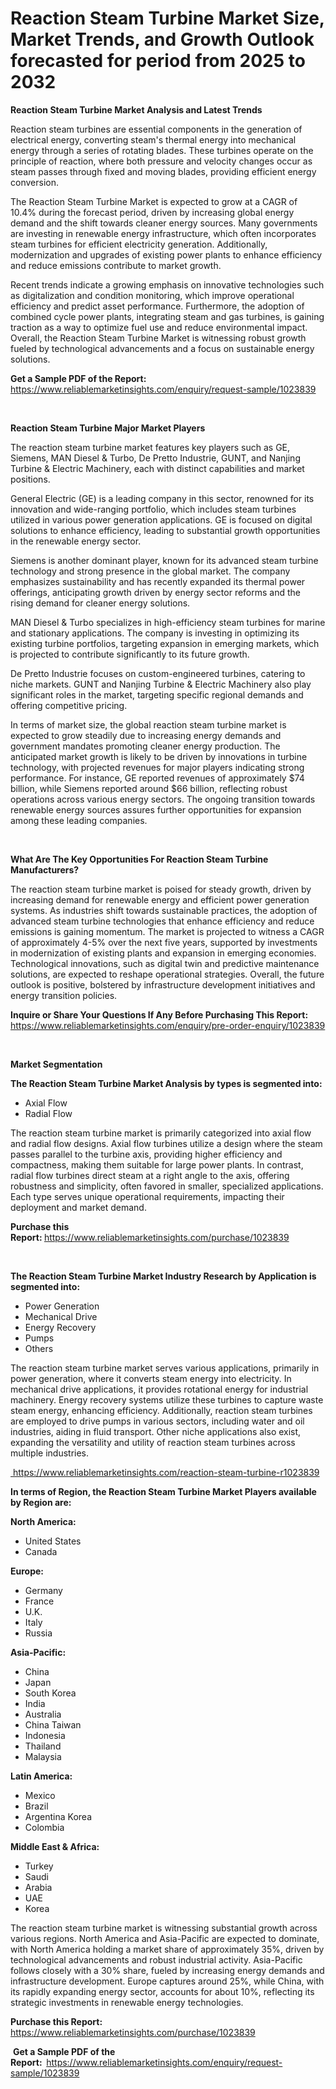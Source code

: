 <p><h1>Reaction Steam Turbine Market Size, Market Trends, and Growth Outlook forecasted for period from 2025 to 2032</h1></p><p><strong>Reaction Steam Turbine Market Analysis and Latest Trends</strong></p>
<p><p>Reaction steam turbines are essential components in the generation of electrical energy, converting steam's thermal energy into mechanical energy through a series of rotating blades. These turbines operate on the principle of reaction, where both pressure and velocity changes occur as steam passes through fixed and moving blades, providing efficient energy conversion.</p><p>The Reaction Steam Turbine Market is expected to grow at a CAGR of 10.4% during the forecast period, driven by increasing global energy demand and the shift towards cleaner energy sources. Many governments are investing in renewable energy infrastructure, which often incorporates steam turbines for efficient electricity generation. Additionally, modernization and upgrades of existing power plants to enhance efficiency and reduce emissions contribute to market growth. </p><p>Recent trends indicate a growing emphasis on innovative technologies such as digitalization and condition monitoring, which improve operational efficiency and predict asset performance. Furthermore, the adoption of combined cycle power plants, integrating steam and gas turbines, is gaining traction as a way to optimize fuel use and reduce environmental impact. Overall, the Reaction Steam Turbine Market is witnessing robust growth fueled by technological advancements and a focus on sustainable energy solutions.</p></p>
<p><strong>Get a Sample PDF of the Report:&nbsp;</strong> <a href="https://www.reliablemarketinsights.com/enquiry/request-sample/1023839?utm_campaign=2731&utm_medium=2&utm_source=Github&utm_content=ia&utm_term=16042025&utm_id=reaction-steam-turbine">https://www.reliablemarketinsights.com/enquiry/request-sample/1023839</a></p>
<p>&nbsp;</p>
<p><strong>Reaction Steam Turbine Major Market Players</strong></p>
<p><p>The reaction steam turbine market features key players such as GE, Siemens, MAN Diesel & Turbo, De Pretto Industrie, GUNT, and Nanjing Turbine & Electric Machinery, each with distinct capabilities and market positions. </p><p>General Electric (GE) is a leading company in this sector, renowned for its innovation and wide-ranging portfolio, which includes steam turbines utilized in various power generation applications. GE is focused on digital solutions to enhance efficiency, leading to substantial growth opportunities in the renewable energy sector.</p><p>Siemens is another dominant player, known for its advanced steam turbine technology and strong presence in the global market. The company emphasizes sustainability and has recently expanded its thermal power offerings, anticipating growth driven by energy sector reforms and the rising demand for cleaner energy solutions.</p><p>MAN Diesel & Turbo specializes in high-efficiency steam turbines for marine and stationary applications. The company is investing in optimizing its existing turbine portfolios, targeting expansion in emerging markets, which is projected to contribute significantly to its future growth.</p><p>De Pretto Industrie focuses on custom-engineered turbines, catering to niche markets. GUNT and Nanjing Turbine & Electric Machinery also play significant roles in the market, targeting specific regional demands and offering competitive pricing.</p><p>In terms of market size, the global reaction steam turbine market is expected to grow steadily due to increasing energy demands and government mandates promoting cleaner energy production. The anticipated market growth is likely to be driven by innovations in turbine technology, with projected revenues for major players indicating strong performance. For instance, GE reported revenues of approximately $74 billion, while Siemens reported around $66 billion, reflecting robust operations across various energy sectors. The ongoing transition towards renewable energy sources assures further opportunities for expansion among these leading companies.</p></p>
<p>&nbsp;</p>
<p><strong>What Are The Key Opportunities For Reaction Steam Turbine Manufacturers?</strong></p>
<p><p>The reaction steam turbine market is poised for steady growth, driven by increasing demand for renewable energy and efficient power generation systems. As industries shift towards sustainable practices, the adoption of advanced steam turbine technologies that enhance efficiency and reduce emissions is gaining momentum. The market is projected to witness a CAGR of approximately 4-5% over the next five years, supported by investments in modernization of existing plants and expansion in emerging economies. Technological innovations, such as digital twin and predictive maintenance solutions, are expected to reshape operational strategies. Overall, the future outlook is positive, bolstered by infrastructure development initiatives and energy transition policies.</p></p>
<p><strong>Inquire or Share Your Questions If Any Before Purchasing This Report:</strong> <a href="https://www.reliablemarketinsights.com/enquiry/pre-order-enquiry/1023839?utm_campaign=2731&utm_medium=2&utm_source=Github&utm_content=ia&utm_term=16042025&utm_id=reaction-steam-turbine">https://www.reliablemarketinsights.com/enquiry/pre-order-enquiry/1023839</a></p>
<p>&nbsp;</p>
<p><strong>Market Segmentation</strong></p>
<p><strong>The Reaction Steam Turbine Market Analysis by types is segmented into:</strong></p>
<p><ul><li>Axial Flow</li><li>Radial Flow</li></ul></p>
<p><p>The reaction steam turbine market is primarily categorized into axial flow and radial flow designs. Axial flow turbines utilize a design where the steam passes parallel to the turbine axis, providing higher efficiency and compactness, making them suitable for large power plants. In contrast, radial flow turbines direct steam at a right angle to the axis, offering robustness and simplicity, often favored in smaller, specialized applications. Each type serves unique operational requirements, impacting their deployment and market demand.</p></p>
<p><strong>Purchase this Report:&nbsp;</strong><a href="https://www.reliablemarketinsights.com/purchase/1023839?utm_campaign=2731&utm_medium=2&utm_source=Github&utm_content=ia&utm_term=16042025&utm_id=reaction-steam-turbine">https://www.reliablemarketinsights.com/purchase/1023839</a></p>
<p>&nbsp;</p>
<p><strong>The Reaction Steam Turbine Market Industry Research by Application is segmented into:</strong></p>
<p><ul><li>Power Generation</li><li>Mechanical Drive</li><li>Energy Recovery</li><li>Pumps</li><li>Others</li></ul></p>
<p><p>The reaction steam turbine market serves various applications, primarily in power generation, where it converts steam energy into electricity. In mechanical drive applications, it provides rotational energy for industrial machinery. Energy recovery systems utilize these turbines to capture waste steam energy, enhancing efficiency. Additionally, reaction steam turbines are employed to drive pumps in various sectors, including water and oil industries, aiding in fluid transport. Other niche applications also exist, expanding the versatility and utility of reaction steam turbines across multiple industries.</p></p>
<p><a href="https://www.reliablemarketinsights.com/reaction-steam-turbine-r1023839?utm_campaign=2731&utm_medium=2&utm_source=Github&utm_content=ia&utm_term=16042025&utm_id=reaction-steam-turbine">&nbsp;https://www.reliablemarketinsights.com/reaction-steam-turbine-r1023839</a></p>
<p><strong>In terms of Region, the Reaction Steam Turbine Market Players available by Region are:</strong></p>
<p>
    <p> <strong> North America: </strong>
        <ul>
            <li>United States</li>
            <li>Canada</li>
        </ul>
        </p> 
    <p> <strong> Europe: </strong>
        <ul>
            <li>Germany</li>
            <li>France</li>
            <li>U.K.</li>
            <li>Italy</li>
            <li>Russia</li>
        </ul>
        </p> 
    <p> <strong> Asia-Pacific: </strong>
        <ul>
            <li>China</li>
            <li>Japan</li>
            <li>South Korea</li>
            <li>India</li>
            <li>Australia</li>
            <li>China Taiwan</li>
            <li>Indonesia</li>
            <li>Thailand</li>
            <li>Malaysia</li>
        </ul>
        </p> 
    <p> <strong> Latin America: </strong>
        <ul>
            <li>Mexico</li>
            <li>Brazil</li>
            <li>Argentina Korea</li>
            <li>Colombia</li>
        </ul>
        </p> 
    <p> <strong> Middle East & Africa: </strong>
        <ul>
            <li>Turkey</li>
            <li>Saudi</li>
            <li>Arabia</li>
            <li>UAE</li>
            <li>Korea</li>
        </ul>
    </p>
    </p>
<p><p>The reaction steam turbine market is witnessing substantial growth across various regions. North America and Asia-Pacific are expected to dominate, with North America holding a market share of approximately 35%, driven by technological advancements and robust industrial activity. Asia-Pacific follows closely with a 30% share, fueled by increasing energy demands and infrastructure development. Europe captures around 25%, while China, with its rapidly expanding energy sector, accounts for about 10%, reflecting its strategic investments in renewable energy technologies.</p></p>
<p><strong>Purchase this Report: </strong><a href="https://www.reliablemarketinsights.com/purchase/1023839?utm_campaign=2731&utm_medium=2&utm_source=Github&utm_content=ia&utm_term=16042025&utm_id=reaction-steam-turbine">https://www.reliablemarketinsights.com/purchase/1023839</a></p>
<p>&nbsp;<strong>Get a Sample PDF of the Report:&nbsp;&nbsp;</strong><a href="https://www.reliablemarketinsights.com/enquiry/request-sample/1023839?utm_campaign=2731&utm_medium=2&utm_source=Github&utm_content=ia&utm_term=16042025&utm_id=reaction-steam-turbine">https://www.reliablemarketinsights.com/enquiry/request-sample/1023839</a></p>
<p><strong></strong></p>
<p><p></p><p></p><p></p></p>